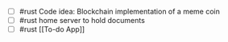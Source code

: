 - [ ] #rust  Code idea: Blockchain implementation of a meme coin
- [ ] #rust home server to hold documents 
- [ ] #rust [[To-do App]]
